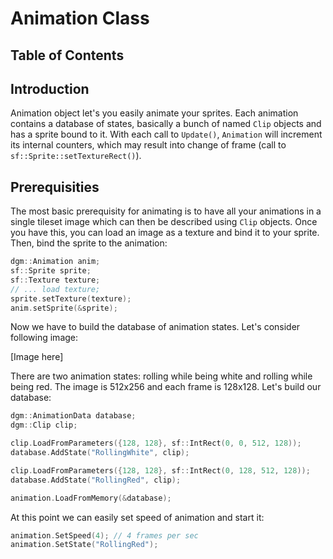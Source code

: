 # Animation Class

## Table of Contents


## Introduction

Animation object let's you easily animate your sprites. Each animation contains
a database of states, basically a bunch of named `Clip` objects and has a sprite
bound to it. With each call to `Update()`, `Animation` will increment its
internal counters, which may result into change of frame (call to `sf::Sprite::setTextureRect()`).

## Prerequisities

The most basic prerequisity for animating is to have all your animations in a 
single tileset image which can then be described using `Clip` objects. Once you
have this, you can load an image as a texture and bind it to your sprite. Then,
bind the sprite to the animation:

```c++
dgm::Animation anim;
sf::Sprite sprite;
sf::Texture texture;
// ... load texture;
sprite.setTexture(texture);
anim.setSprite(&sprite);
```

Now we have to build the database of animation states. Let's consider following
image:

[Image here]

There are two animation states: rolling while being white and rolling while being
red. The image is 512x256 and each frame is 128x128. Let's build our database:

```c++
dgm::AnimationData database;
dgm::Clip clip;

clip.LoadFromParameters({128, 128}, sf::IntRect(0, 0, 512, 128));
database.AddState("RollingWhite", clip);

clip.LoadFromParameters({128, 128}, sf::IntRect(0, 128, 512, 128));
database.AddState("RollingRed", clip);

animation.LoadFromMemory(&database);
```

At this point we can easily set speed of animation and start it:
```c++
animation.SetSpeed(4); // 4 frames per sec
animation.SetState("RollingRed");
```